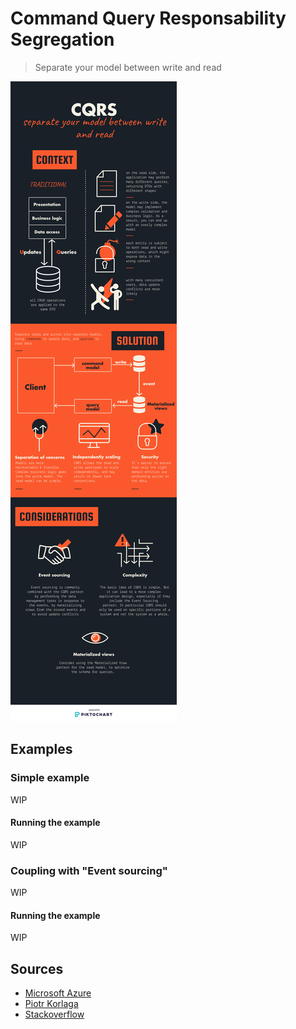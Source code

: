 # Command Query Responsability Segregation

> Separate your model between write and read

![cqrs](cqrs.png)

## Examples

### Simple example

WIP

#### Running the example

WIP

### Coupling with "Event sourcing"

WIP

#### Running the example

WIP

## Sources

- [Microsoft Azure](https://docs.microsoft.com/en-us/azure/architecture/patterns/cqrs)
- [Piotr Korlaga](https://medium.com/applantic/applantic-what-is-cqrs-f32039d746bc)
- [Stackoverflow](https://stackoverflow.com/questions/47048839/cqrs-and-event-sourcing-difference)
